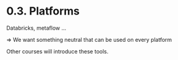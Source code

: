 # 0.3. Platforms

Databricks, metaflow ...

=> We want something neutral that can be used on every platform

Other courses will introduce these tools.